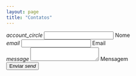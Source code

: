 ```yaml
---
layout: page
title: "Contatos"
---
```


  <div class="card-reveal">
    <form class="col s12" action="https://formspree.io//{{site.user_email}}" method="POST">
      <div class="row">
        <div class="input-field col s6">
          <i class="material-icons prefix">account_circle</i>
          <input class="validate" id="icon_prefix" type="text" name="name" required> 
          <label for="icon_prefix">Nome</label>
        </div>
        <div class="input-field col s6">
          <i class="material-icons prefix">email</i>
          <input class="validate" id="email" type="email" name="_replyto" required>
          <label for="email" data-error="Please enter a valid Email Address" data-success="Verificado!">Email</label>
        </div>
      </div>
      <div class="row">
       <div class="input-field col s12">
         <i class="material-icons prefix">message</i>
         <textarea id="icon_prefix2" class="materialize-textarea" name="message" required></textarea>
         <label for="icon_prefix2">Mensagem</label>
       </div>
     </div>
      <button class="btn waves-effect waves-light" type="submit" name="action">Enviar
         <i class="material-icons right">send</i>
       </button>
    </form>
